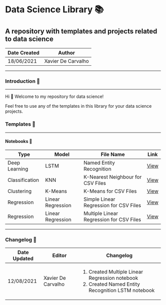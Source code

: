 # Data Science Library :books:
## A repository with templates and projects related to data science

Date Created | Author
---|---
18/06/2021 | Xavier De Carvalho

---

### Introduction :raising_hand:

---

Hi :wave:
Welcome to my repository for data science!

Feel free to use any of the templates in this library for your data science projects.

### Templates :bookmark_tabs:

---

#### Notebooks :notebook:     

Type | Model | File Name | Link
---|---|---|---
Deep Learning | LSTM | Named Entity Recognition | [View](/python/notebooks/machine-learning/deep-learning/named-entity-recognition.ipynb)     
Classification | KNN | K-Nearest Neighbour for CSV Files | [View](/python/notebooks/machine-learning/classification/knn/k-nearest-neighbour-csv.ipynb "Go to file hosted on Github")     
Clustering | K-Means | K-Means for CSV Files | [View](/python/notebooks/machine-learning/clustering/kmeans/kmeans-csv.ipynb "Go to file hosted on Github")   
Regression | Linear Regression | Simple Linear Regression for CSV Files | [View](/python/notebooks/machine-learning/regression/simple-linear-regression-csv.ipynb "Go to file hosted on Github")     
Regression | Linear Regression | Multiple Linear Regression for CSV Files | [View](/python/notebooks/machine-learning/regression/multiple-linear-regression-csv.ipynb)       

---

### Changelog :wrench:

Date Updated | Editor | Changelog
---|---|---
12/08/2021 | Xavier De Carvalho |  <ol><li>Created Multiple Linear Regression notebook</li><li>Created Named Entity Recognition LSTM notebook</li></ol>